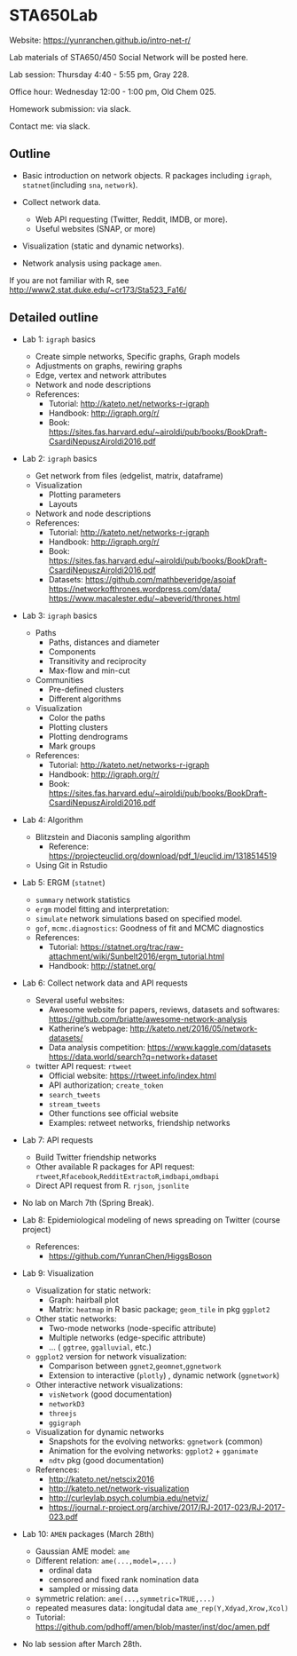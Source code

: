 # STA650Lab

Website: https://yunranchen.github.io/intro-net-r/

Lab materials of STA650/450 Social Network will be posted here.

Lab session: Thursday 4:40 - 5:55 pm, Gray 228.

Office hour: Wednesday 12:00 - 1:00 pm, Old Chem 025.

Homework submission: via slack.

Contact me: via slack.


## Outline

- Basic introduction on network objects. R packages including `igraph`, `statnet`(including `sna`, `network`).

- Collect network data. 
  - Web API requesting (Twitter, Reddit, IMDB, or more).
  - Useful websites (SNAP, or more)
  
  
- Visualization (static and dynamic networks).


- Network analysis using package `amen`.


If you are not familiar with R, see http://www2.stat.duke.edu/~cr173/Sta523_Fa16/ 


## Detailed outline

- Lab 1: `igraph` basics
  - Create simple networks, Specific graphs, Graph models
  - Adjustments on graphs, rewiring graphs
  - Edge, vertex and network attributes
  - Network and node descriptions
  - References: 
    - Tutorial: http://kateto.net/networks-r-igraph
    - Handbook: http://igraph.org/r/
    - Book: https://sites.fas.harvard.edu/~airoldi/pub/books/BookDraft-CsardiNepuszAiroldi2016.pdf  
- Lab 2: `igraph` basics
  - Get network from files (edgelist, matrix, dataframe)
  - Visualization
    - Plotting parameters
    - Layouts
  - Network and node descriptions
  - References: 
    - Tutorial: http://kateto.net/networks-r-igraph
    - Handbook: http://igraph.org/r/
    - Book: https://sites.fas.harvard.edu/~airoldi/pub/books/BookDraft-CsardiNepuszAiroldi2016.pdf
    - Datasets: https://github.com/mathbeveridge/asoiaf
                https://networkofthrones.wordpress.com/data/
                https://www.macalester.edu/~abeverid/thrones.html
- Lab 3: `igraph` basics
   - Paths
      - Paths, distances and diameter
      - Components
      - Transitivity and reciprocity
      - Max-flow and min-cut
   - Communities
      - Pre-defined clusters
      - Different algorithms
   - Visualization
      - Color the paths
      - Plotting clusters
      - Plotting dendrograms
      - Mark groups
  - References: 
    - Tutorial: http://kateto.net/networks-r-igraph
    - Handbook: http://igraph.org/r/
    - Book: https://sites.fas.harvard.edu/~airoldi/pub/books/BookDraft-CsardiNepuszAiroldi2016.pdf
- Lab 4: Algorithm
  - Blitzstein and Diaconis sampling algorithm
    - Reference: https://projecteuclid.org/download/pdf_1/euclid.im/1318514519
  - Using Git in Rstudio
- Lab 5: ERGM (`statnet`)
  - `summary` network statistics
  - `ergm` model fitting and interpretation:
  - `simulate` network simulations based on specified model.
  - `gof`, `mcmc.diagnostics`: Goodness of fit and MCMC diagnostics
  - References:
    - Tutorial: https://statnet.org/trac/raw-attachment/wiki/Sunbelt2016/ergm_tutorial.html
    - Handbook: http://statnet.org/
- Lab 6: Collect network data and API requests
  - Several useful websites: 
    - Awesome website for papers, reviews, datasets and softwares: https://github.com/briatte/awesome-network-analysis
    - Katherine’s webpage: http://kateto.net/2016/05/network-datasets/
    - Data analysis competition: https://www.kaggle.com/datasets https://data.world/search?q=network+dataset
  - twitter API request: `rtweet`
    - Official website: https://rtweet.info/index.html
    - API authorization; `create_token`
    - `search_tweets`
    - `stream_tweets`
    - Other functions see official website
    - Examples: retweet networks, friendship networks
- Lab 7: API requests
  - Build Twitter friendship networks
  - Other available R packages for API request: `rtweet`,`Rfacebook`,`RedditExtractoR`,`imdbapi`,`omdbapi`
  - Direct API request from R. `rjson`, `jsonlite`
- No lab on March 7th (Spring Break).
- Lab 8: Epidemiological modeling of news spreading on Twitter (course project)
  - References:
    - https://github.com/YunranChen/HiggsBoson 
- Lab 9: Visualization 
  - Visualization for static network: 
    - Graph: hairball plot
    - Matrix: `heatmap` in R basic package; `geom_tile` in pkg `ggplot2`
  - Other static networks:
    - Two-mode networks (node-specific attribute)
    - Multiple networks (edge-specific attribute)
    - ... ( `ggtree`, `ggalluvial`, etc.)
  - `ggplot2` version for network visualization: 
    - Comparison between `ggnet2`,`geomnet`,`ggnetwork`
    - Extension to interactive (`plotly`) , dynamic network (`ggnetwork`)
  - Other interactive network visualizations: 
    -  `visNetwork` (good documentation)
    -  `networkD3`
    -  `threejs`
    -  `ggigraph`
  - Visualization for dynamic networks
    - Snapshots for the evolving networks: `ggnetwork` (common)
    - Animation for the evolving networks: `ggplot2` + `gganimate`
    - `ndtv` pkg (good documentation)
  - References:
    - http://kateto.net/netscix2016
    - http://kateto.net/network-visualization
    - http://curleylab.psych.columbia.edu/netviz/
    - https://journal.r-project.org/archive/2017/RJ-2017-023/RJ-2017-023.pdf

- Lab 10: `AMEN` packages (March 28th)
  - Gaussian AME model: `ame`
  - Different relation: `ame(...,model=,...)`
    - ordinal data
    - censored and fixed rank nomination data
    - sampled or missing data
  - symmetric relation: `ame(...,symmetric=TRUE,...)`
  - repeated measures data: longitudal data `ame_rep(Y,Xdyad,Xrow,Xcol)`
  - Tutorial: https://github.com/pdhoff/amen/blob/master/inst/doc/amen.pdf 
    
- No lab session after March 28th.
